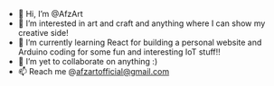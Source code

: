 - 👋 Hi, I’m @AfzArt
- 👀 I’m interested in art and craft and anything where I can show my creative side! 
- 🌱 I’m currently learning React for building a personal website and Arduino coding for some fun and interesting IoT stuff!!
- 💞️ I’m yet to collaborate on anything :)
- 📫 Reach me @afzartofficial@gmail.com

<!---
AfzArt/AfzArt is a ✨ special ✨ repository because its `README.md` (this file) appears on your GitHub profile.
You can click the Preview link to take a look at your changes.
--->
